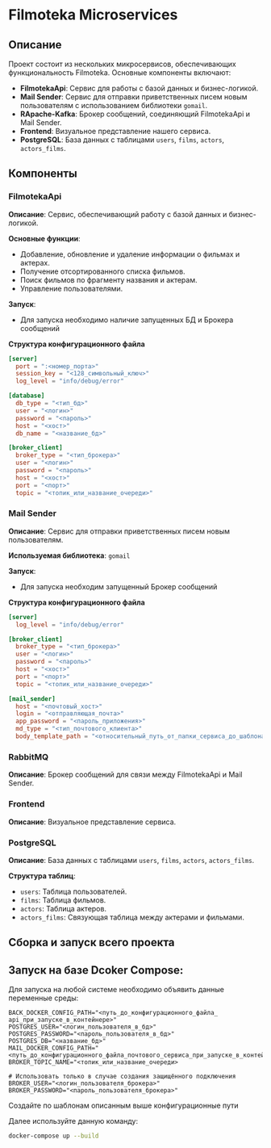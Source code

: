 # Filmoteka Microservices

## Описание

Проект состоит из нескольких микросервисов, обеспечивающих функциональность Filmoteka. Основные компоненты включают:

- **FilmotekaApi**: Сервис для работы с базой данных и бизнес-логикой.
- **Mail Sender**: Сервис для отправки приветственных писем новым пользователям с использованием библиотеки `gomail`.
- **RApache-Kafka**: Брокер сообщений, соединяющий FilmotekaApi и Mail Sender.
- **Frontend**: Визуальное представление нашего сервиса.
- **PostgreSQL**: База данных с таблицами `users`, `films`, `actors`, `actors_films`.

## Компоненты

### FilmotekaApi

**Описание**: Сервис, обеспечивающий работу с базой данных и бизнес-логикой.

**Основные функции**:
- Добавление, обновление и удаление информации о фильмах и актерах.
- Получение отсортированного списка фильмов.
- Поиск фильмов по фрагменту названия и актерам.
- Управление пользователями.

**Запуск**:
- Для запуска необходимо наличие запущенных БД и Брокера сообщений

**Структура конфигурационного файла**
```toml
[server]
  port = ":<номер_порта>"
  session_key = "<128_символьный_ключ>"
  log_level = "info/debug/error"

[database]
  db_type = "<тип_бд>"
  user = "<логин>"
  password = "<пароль>"
  host = "<хост>"
  db_name = "<название_бд>"

[broker_client]
  broker_type = "<тип_брокера>"
  user = "<логин>"
  password = "<пароль>"
  host = "<хост>"
  port = "<порт>"
  topic = "<топик_или_название_очереди>"

```

### Mail Sender

**Описание**: Сервис для отправки приветственных писем новым пользователям.

**Используемая библиотека**: `gomail`

**Запуск**:
- Для запуска необходим запущенный Брокер сообщений

**Структура конфигурационного файла**
```toml
[server]
  log_level = "info/debug/error"

[broker_client]
  broker_type = "<тип_брокера>"
  user = "<логин>"
  password = "<пароль>"
  host = "<хост>"
  port = "<порт>"
  topic = "<топик_или_название_очереди>"

[mail_sender]
  host = "<почтовый_хост>"
  login = "<отправляющая_почта>"
  app_password = "<пароль_приложения>"
  md_type = "<тип_почтового_клиента>"
  body_template_path = "<относительный_путь_от_папки_сервиса_до_шаблона_письма>"
```

### RabbitMQ

**Описание**: Брокер сообщений для связи между FilmotekaApi и Mail Sender.

### Frontend

**Описание**: Визуальное представление сервиса.

### PostgreSQL

**Описание**: База данных с таблицами `users`, `films`, `actors`, `actors_films`.

**Структура таблиц**:
- `users`: Таблица пользователей.
- `films`: Таблица фильмов.
- `actors`: Таблица актеров.
- `actors_films`: Связующая таблица между актерами и фильмами.

## Сборка и запуск всего проекта

## Запуск на базе Dcoker Compose:

Для запуска на любой системе необходимо объявить данные переменные среды:

```env
BACK_DOCKER_CONFIG_PATH="<путь_до_конфигурационного_файла_ api_при_запуске_в_контейнере>"
POSTGRES_USER="<логин_пользователя_в_бд>"
POSTGRES_PASSWORD="<пароль_пользователя_в_бд>"
POSTGRES_DB="<название_бд>"
MAIL_DOCKER_CONFIG_PATH="<путь_до_конфигурационного_файла_почтового_сервиса_при_запуске_в_контейнере>"
BROKER_TOPIC_NAME="<топик_или_название_очереди>

# Использовать только в случае создания защищённого подключения
BROKER_USER="<логин_пользователя_брокера>"
BROKER_PASSWORD="<пароль_пользователя_брокера>"
```

Создайте по шаблонам описанным выше конфигурационные пути

Далее используйте данную команду:

```bash
docker-compose up --build
```
